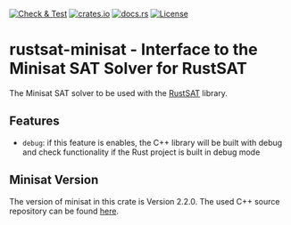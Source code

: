 [![Check & Test](https://github.com/chrjabs/rustsat/actions/workflows/minisat.yml/badge.svg)](https://github.com/chrjabs/rustsat/actions/workflows/minisat.yml)
[![crates.io](https://img.shields.io/crates/v/rustsat-minisat)](https://crates.io/crates/rustsat-minisat)
[![docs.rs](https://img.shields.io/docsrs/rustsat-minisat)](https://docs.rs/rustsat-minisat)
[![License](https://img.shields.io/crates/l/rustsat-minisat)](../LICENSE)

<!-- cargo-rdme start -->

# rustsat-minisat - Interface to the Minisat SAT Solver for RustSAT

The Minisat SAT solver to be used with the [RustSAT](https://github.com/chrjabs/rustsat) library.

## Features

- `debug`: if this feature is enables, the C++ library will be built with debug and check functionality if the Rust project is built in debug mode

## Minisat Version

The version of minisat in this crate is Version 2.2.0.
The used C++ source repository can be found [here](https://github.com/chrjabs/minisat).

<!-- cargo-rdme end -->
